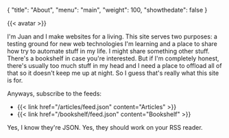 {
  "title": "About",
  "menu": "main",
  "weight": 100,
  "showthedate": false
}

<div class="about-container">
{{< avatar >}}
<div>
  <p>I'm Juan and I make websites for a living. This site serves two purposes: a testing ground for new web technologies I'm learning and a place to share how try to automate stuff in my life. I might share something other stuff. There's a bookshelf in case you're interested. But if I'm completely honest, there's usually too much stuff in my head and I need a place to offload all of that so it doesn't keep me up at night. So I guess that's really what this site is for.</p>
  <p>Anyways, subscribe to the feeds:</p>
  <ul>
    <li>{{< link href="/articles/feed.json" content="Articles" >}}</li>
    <li>{{< link href="/bookshelf/feed.json" content="Bookshelf" >}}</li>
  </ul>
  <p>Yes, I know they're JSON. Yes, they should work on your RSS reader.</p>
</div>
</div>
